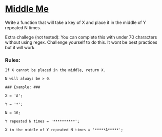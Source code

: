 # [Middle Me](https://www.codewars.com/kata/59cd155d1a68b70f8e000117) #

Write a function that will take a key of X and place it in the middle of Y repeated N times.

Extra challege (not tested): You can complete this with under 70 characters without using regex. Challenge yourself to do this. It wont be best practices but it will work.

### Rules: ###

    If X cannot be placed in the middle, return X.

    N will always be > 0.

    ### Example: ###

    X = 'A';

    Y = '*';

    N = 10;

    Y repeated N times = '**********';

    X in the middle of Y repeated N times = '*****A*****';
